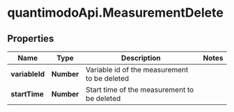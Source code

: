 # quantimodoApi.MeasurementDelete

## Properties
Name | Type | Description | Notes
------------ | ------------- | ------------- | -------------
**variableId** | **Number** | Variable id of the measurement to be deleted | 
**startTime** | **Number** | Start time of the measurement to be deleted | 


